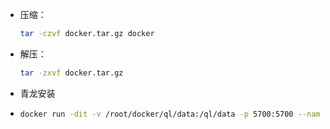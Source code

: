 
- 压缩：

   ```sh
   tar -czvf docker.tar.gz docker

- 解压：

   ```sh
   tar -zxvf docker.tar.gz

- 青龙安装
- 
   ```sh
   docker run -dit -v /root/docker/ql/data:/ql/data -p 5700:5700 --name qinglong --hostname qinglong --restart always whyour/qinglong:latest
